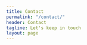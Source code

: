 ```yaml
---
title: Contact
permalink: "/contact/"
header: Contact
tagline: Let's keep in touch
layout: page
---
```



